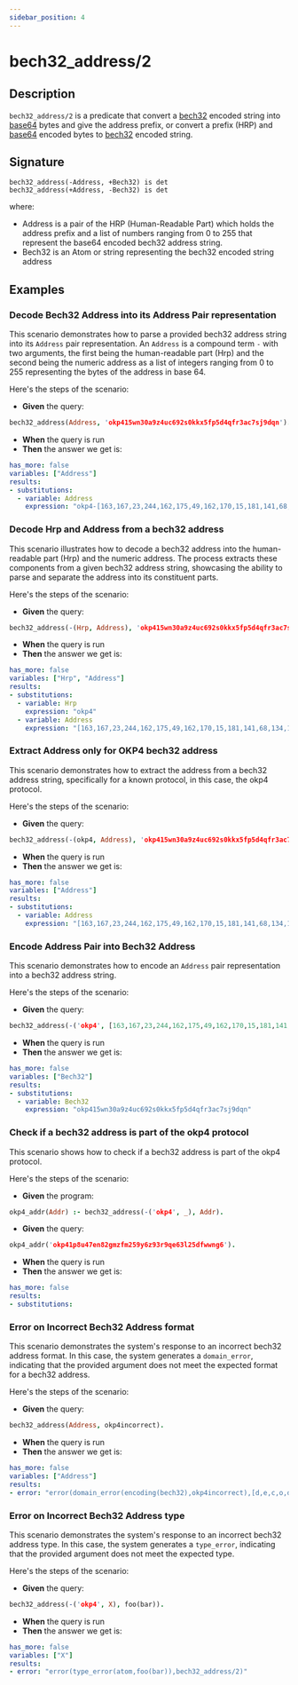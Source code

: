 ```yaml
---
sidebar_position: 4
---
```

[//]: # (This file is auto-generated. Please do not modify it yourself.)

# bech32_address/2

## Description

`bech32_address/2` is a predicate that convert a [bech32](<https://docs.cosmos.network/main/build/spec/addresses/bech32#hrp-table>) encoded string into [base64](<https://fr.wikipedia.org/wiki/Base64>) bytes and give the address prefix, or convert a prefix \(HRP\) and [base64](<https://fr.wikipedia.org/wiki/Base64>) encoded bytes to [bech32](<https://docs.cosmos.network/main/build/spec/addresses/bech32#hrp-table>) encoded string.

## Signature

```text
bech32_address(-Address, +Bech32) is det
bech32_address(+Address, -Bech32) is det
```

where:

- Address is a pair of the HRP \(Human\-Readable Part\) which holds the address prefix and a list of numbers ranging from 0 to 255 that represent the base64 encoded bech32 address string.
- Bech32 is an Atom or string representing the bech32 encoded string address

## Examples

### Decode Bech32 Address into its Address Pair representation

This scenario demonstrates how to parse a provided bech32 address string into its `Address` pair representation.
An `Address` is a compound term `-` with two arguments, the first being the human-readable part (Hrp) and the second
being the numeric address as a list of integers ranging from 0 to 255 representing the bytes of the address in
base 64.

Here's the steps of the scenario:

- **Given** the query:

```  prolog
bech32_address(Address, 'okp415wn30a9z4uc692s0kkx5fp5d4qfr3ac7sj9dqn').
```

- **When** the query is run
- **Then** the answer we get is:

```  yaml
has_more: false
variables: ["Address"]
results:
- substitutions:
  - variable: Address
    expression: "okp4-[163,167,23,244,162,175,49,162,170,15,181,141,68,134,141,168,18,56,247,30]"
```

### Decode Hrp and Address from a bech32 address

This scenario illustrates how to decode a bech32 address into the human-readable part (Hrp) and the numeric address.
The process extracts these components from a given bech32 address string, showcasing the ability to parse and
separate the address into its constituent parts.

Here's the steps of the scenario:

- **Given** the query:

```  prolog
bech32_address(-(Hrp, Address), 'okp415wn30a9z4uc692s0kkx5fp5d4qfr3ac7sj9dqn').
```

- **When** the query is run
- **Then** the answer we get is:

```  yaml
has_more: false
variables: ["Hrp", "Address"]
results:
- substitutions:
  - variable: Hrp
    expression: "okp4"
  - variable: Address
    expression: "[163,167,23,244,162,175,49,162,170,15,181,141,68,134,141,168,18,56,247,30]"
```

### Extract Address only for OKP4 bech32 address

This scenario demonstrates how to extract the address from a bech32 address string, specifically for a known
protocol, in this case, the okp4 protocol.

Here's the steps of the scenario:

- **Given** the query:

```  prolog
bech32_address(-(okp4, Address), 'okp415wn30a9z4uc692s0kkx5fp5d4qfr3ac7sj9dqn').
```

- **When** the query is run
- **Then** the answer we get is:

```  yaml
has_more: false
variables: ["Address"]
results:
- substitutions:
  - variable: Address
    expression: "[163,167,23,244,162,175,49,162,170,15,181,141,68,134,141,168,18,56,247,30]"
```

### Encode Address Pair into Bech32 Address

This scenario demonstrates how to encode an `Address` pair representation into a bech32 address string.

Here's the steps of the scenario:

- **Given** the query:

```  prolog
bech32_address(-('okp4', [163,167,23,244,162,175,49,162,170,15,181,141,68,134,141,168,18,56,247,30]), Bech32).
```

- **When** the query is run
- **Then** the answer we get is:

```  yaml
has_more: false
variables: ["Bech32"]
results:
- substitutions:
  - variable: Bech32
    expression: "okp415wn30a9z4uc692s0kkx5fp5d4qfr3ac7sj9dqn"
```

### Check if a bech32 address is part of the okp4 protocol

This scenario shows how to check if a bech32 address is part of the okp4 protocol.

Here's the steps of the scenario:

- **Given** the program:

```  prolog
okp4_addr(Addr) :- bech32_address(-('okp4', _), Addr).
```

- **Given** the query:

```  prolog
okp4_addr('okp41p8u47en82gmzfm259y6z93r9qe63l25dfwwng6').
```

- **When** the query is run
- **Then** the answer we get is:

```  yaml
has_more: false
results:
- substitutions:
```

### Error on Incorrect Bech32 Address format

This scenario demonstrates the system's response to an incorrect bech32 address format.
In this case, the system generates a `domain_error`, indicating that the provided argument does not meet the
expected format for a bech32 address.

Here's the steps of the scenario:

- **Given** the query:

```  prolog
bech32_address(Address, okp4incorrect).
```

- **When** the query is run
- **Then** the answer we get is:

```  yaml
has_more: false
variables: ["Address"]
results:
- error: "error(domain_error(encoding(bech32),okp4incorrect),[d,e,c,o,d,i,n,g, ,b,e,c,h,3,2, ,f,a,i,l,e,d,:, ,i,n,v,a,l,i,d, ,s,e,p,a,r,a,t,o,r, ,i,n,d,e,x, ,-,1],bech32_address/2)"
```

### Error on Incorrect Bech32 Address type

This scenario demonstrates the system's response to an incorrect bech32 address type.
In this case, the system generates a `type_error`, indicating that the provided argument does not meet the
expected type.

Here's the steps of the scenario:

- **Given** the query:

```  prolog
bech32_address(-('okp4', X), foo(bar)).
```

- **When** the query is run
- **Then** the answer we get is:

```  yaml
has_more: false
variables: ["X"]
results:
- error: "error(type_error(atom,foo(bar)),bech32_address/2)"
```
